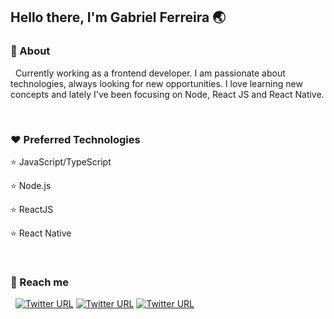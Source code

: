 ## Hello there, I'm Gabriel Ferreira 🌏

### 💬 About

&nbsp;
Currently working as a frontend developer. I am passionate about technologies, always looking for new opportunities. I love learning new concepts and lately I've been focusing on Node, React JS and React Native.

&nbsp;
&nbsp;
### ❤️ Preferred Technologies

⭐️ JavaScript/TypeScript

⭐️ Node.js

⭐️ ReactJS

⭐️ React Native

&nbsp;
### 🔭 Reach me

&nbsp;
[![Twitter URL](https://img.shields.io/twitter/url?label=LinkedIn&logo=linkedin&style=social&url=https%3A%2F%2Fwww.linkedin.com%2Fin%2Fgabrielferreirajs)](https://www.linkedin.com/in/gabrielferreirajs/)
[![Twitter URL](https://img.shields.io/twitter/url?label=email&logo=gmail&style=social&url=http%3A%2F%2Fmailto%3Agabriel.ferreira.itba%40gmail.com)](mailto:gabriel.ferreira.itba@gmail.com)
[![Twitter URL](https://img.shields.io/twitter/url?label=Instagram&logo=Instagram&style=social&url=https%3A%2F%2Finstagram.com%2Fgabriel.itba)](https://instagram.com/gabriel.itba)
